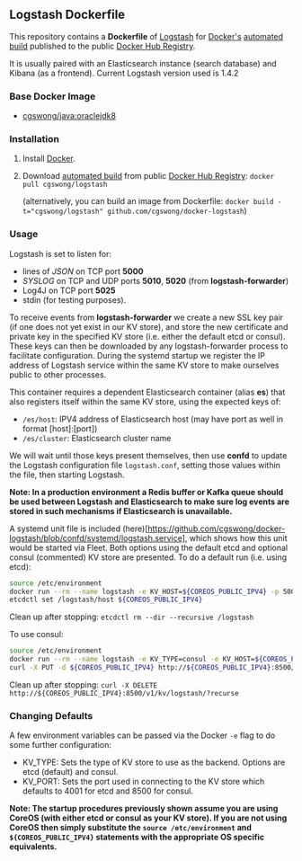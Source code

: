 ## Logstash Dockerfile

This repository contains a **Dockerfile** of [Logstash](http://www.elasticsearch.org/) for [Docker's](https://www.docker.com/) [automated build](https://registry.hub.docker.com/u/cgswong/logstash/) published to the public [Docker Hub Registry](https://registry.hub.docker.com/).

It is usually paired with an Elasticsearch instance (search database) and Kibana (as a frontend). Current Logstash version used is 1.4.2

### Base Docker Image

* [cgswong/java:oraclejdk8](https://registry.hub.docker.com/u/cgswong/java/)

### Installation

1. Install [Docker](https://www.docker.com/).

2. Download [automated build](https://registry.hub.docker.com/u/cgswong/logstash/) from public [Docker Hub Registry](https://registry.hub.docker.com/): `docker pull cgswong/logstash`

   (alternatively, you can build an image from Dockerfile: `docker build -t="cgswong/logstash" github.com/cgswong/docker-logstash`)

### Usage
Logstash is set to listen for:
- lines of _JSON_ on TCP port **5000**
- _SYSLOG_ on TCP and UDP ports **5010**, **5020** (from **logstash-forwarder**)
- Log4J on TCP port **5025**
- stdin (for testing purposes).

To receive events from **logstash-forwarder** we create a new SSL key pair (if one does not yet exist in our KV store), and store the new certificate and private key in the specified KV store (i.e. either the default etcd or consul). These keys can then be downloaded by any logstash-forwarder process to facilitate configuration. During the systemd startup we register the IP address of Logstash service within the same KV store to make ourselves public to other processes.

This container requires a dependent Elasticsearch container (alias **es**) that also registers itself within the same KV store, using the expected keys of:

- `/es/host`: IPV4 address of Elasticsearch host (may have port as well in format [host]:[port])
- `/es/cluster`: Elasticsearch cluster name

We will wait until those keys present themselves, then use **confd** to update the Logstash configuration file `logstash.conf`, setting those values within the file, then starting Logstash.

**Note: In a production environment a Redis buffer or Kafka queue should be used between Logstash and Elasticsearch to make sure log events are stored in such mechanisms if Elasticsearch is unavailable.**

A systemd unit file is included (here)[https://github.com/cgswong/docker-logstash/blob/confd/systemd/logstash.service], which shows how this unit would be started via Fleet. Both options using the default etcd and optional consul (commented) KV store are presented. To do a default run (i.e. using etcd):

```sh
source /etc/environment
docker run --rm --name logstash -e KV_HOST=${COREOS_PUBLIC_IPV4} -p 5000:5000 -p 5010:5010 -p 5020:5020 -p 5025:5025 cgswong/logstash
etcdctl set /logstash/host ${COREOS_PUBLIC_IPV4}
```

Clean up after stopping: `etcdctl rm --dir --recursive /logstash`

To use consul:
```sh
source /etc/environment
docker run --rm --name logstash -e KV_TYPE=consul -e KV_HOST=${COREOS_PUBLIC_IPV4} -p 5000:5000 -p 5010:5010 -p 5020:5020 -p 5025:5025 cgswong/logstash
curl -X PUT -d ${COREOS_PUBLIC_IPV4} http://${COREOS_PUBLIC_IPV4}:8500/v1/kv/logstash/host
```

Clean up after stopping: `curl -X DELETE http://${COREOS_PUBLIC_IPV4}:8500/v1/kv/logstash/?recurse`

### Changing Defaults
A few environment variables can be passed via the Docker `-e` flag to do some further configuration:

  - KV_TYPE: Sets the type of KV store to use as the backend. Options are etcd (default) and consul.
  - KV_PORT: Sets the port used in connecting to the KV store which defaults to 4001 for etcd and 8500 for consul.

**Note: The startup procedures previously shown assume you are using CoreOS (with either etcd or consul as your KV store). If you are not using CoreOS then simply substitute the `source /etc/environment` and `${COREOS_PUBLIC_IPV4}` statements with the appropriate OS specific equivalents.**
